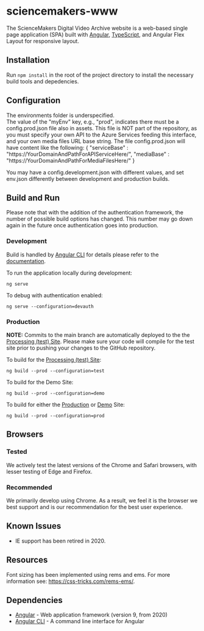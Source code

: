 # sciencemakers-www
The ScienceMakers Digital Video Archive website is a web-based single page application (SPA) built with [Angular](https://angular.io/), [TypeScript](https://www.typescriptlang.org/), and Angular Flex Layout for responsive layout.

## Installation
Run `npm install` in the root of the project directory to install the necessary build tools and depedencies.

## Configuration

The environments folder is underspecified.  
The value of the "myEnv" key, e.g., "prod", indicates there must be a config.prod.json file also in assets.
This file is NOT part of the repository, as you must specify your own API to the Azure Services feeding this interface, and your own media files URL base string.
The file config.prod.json will have content like the following:
{
  "serviceBase" : "https://YourDomainAndPathForAPIServiceHere/",
  "mediaBase" : "https://YourDomainAndPathForMediaFilesHere/"
}

You may have a config.development.json with different values, and set env.json differently between development and production builds.

## Build and Run

Please note that with the addition of the authentication framework, the number of possible build options has changed. This number may go down again in the future once authentication goes into production.

### Development

Build is handled by [Angular CLI](https://cli.angular.io/) for details please refer to the [documentation](https://github.com/angular/angular-cli/wiki).

To run the application locally during development:
```
ng serve
```

To debug with authentication enabled:
```
ng serve --configuration=devauth
```

### Production

**NOTE:** Commits to the main branch are automatically deployed to the the [Processing (test) Site](https://thmda-test-www.azurewebsites.net). Please make sure your code will compile for the test site prior to pushing your changes to the GitHub repository.

To build for the [Processing (test) Site](https://thmda-test-www.azurewebsites.net):
```
ng build --prod --configuration=test
```

To build for the Demo Site:
```
ng build --prod --configuration=demo
```

To build for either the [Production](https://thmda-prod-www.azurewebsites.net) or [Demo](https://demo.thehistorymakers.org) Site:
```
ng build --prod --configuration=prod
```
## Browsers

### Tested
We actively test the latest versions of the Chrome and Safari browsers, with lesser testing of Edge and Firefox.  

### Recommended
We primarily develop using Chrome. As a result, we feel it is the browser we best support and is our recommendation for the best user experience.

## Known Issues
* IE support has been retired in 2020.

## Resources 
Font sizing has been implemented using rems and ems. For more information see: https://css-tricks.com/rems-ems/.

## Dependencies
* [Angular](https://angular.io/) - Web application framework (version 9, from 2020)
* [Angular CLI](https://cli.angular.io/) - A command line interface for Angular


